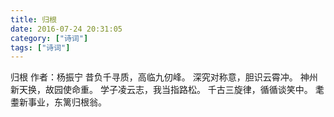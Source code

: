 ```yaml
---
title: 归根
date: 2016-07-24 20:31:05
category: ["诗词"]
tags: ["诗词"]
---
```

归根
作者：杨振宁
昔负千寻质，高临九仞峰。
深究对称意，胆识云霄冲。
神州新天换，故园使命重。
学子凌云志，我当指路松。
千古三旋律，循循谈笑中。
耄耋新事业，东篱归根翁。